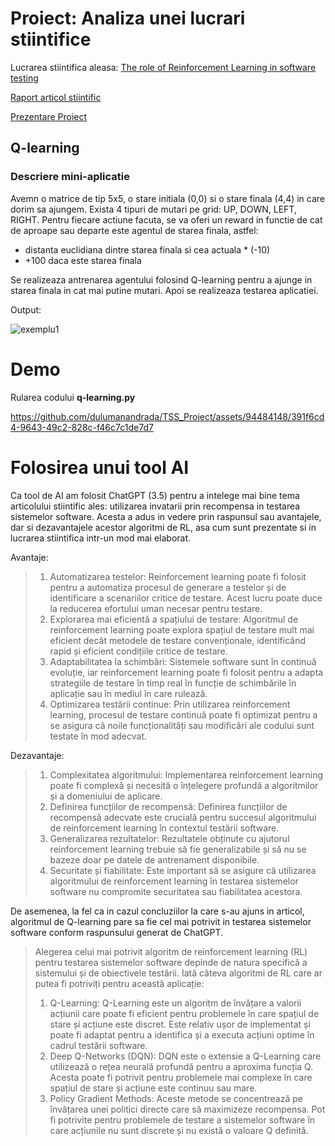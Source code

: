 # Proiect: Analiza unei lucrari stiintifice

Lucrarea stiintifica aleasa:
[The role of Reinforcement Learning in software testing](https://www.sciencedirect.com/science/article/pii/S0950584923001805?via%3Dihub)

[Raport articol stiintific](https://github.com/dulumanandrada/TSS_Project/blob/master/Raport%20articol%20%C8%99tiin%C8%9Bific.pdf)

[Prezentare Proiect](https://docs.google.com/presentation/d/1ghT_l2KLd_AmgbbGGf7UivDK-ZUejfM5759AXEKLqE4/edit#slide=id.g4dfce81f19_0_45)


## Q-learning
### Descriere mini-aplicatie
Avemn o matrice de tip 5x5, o stare initiala (0,0) si o stare finala (4,4) in care dorim sa ajungem.
Exista 4 tipuri de mutari pe grid: UP, DOWN, LEFT, RIGHT.
Pentru fiecare actiune facuta, se va oferi un reward in functie de cat de aproape sau departe este agentul de starea finala, astfel:
- distanta euclidiana dintre starea finala si cea actuala * (-10)
- +100 daca este starea finala

Se realizeaza antrenarea agentului folosind Q-learning pentru a ajunge in starea finala in cat mai putine mutari.
Apoi se realizeaza testarea aplicatiei.

Output:

![exemplu1](https://github.com/dulumanandrada/TSS_Project/assets/94484148/c06e05a5-e18c-4dbf-a21e-e8eba2a6a696)


# Demo
Rularea codului **q-learning.py**

https://github.com/dulumanandrada/TSS_Project/assets/94484148/391f6cd4-9643-49c2-828c-f46c7c1de7d7

# Folosirea unui tool AI
Ca tool de AI am folosit ChatGPT (3.5) pentru a intelege mai bine tema articolului stiintific ales: utilizarea invatarii prin recompensa in testarea sistemelor software. Acesta a adus in vedere prin raspunsul sau avantajele, dar si dezavantajele acestor algoritmi de RL, asa cum sunt prezentate si in lucrarea stiintifica intr-un mod mai elaborat.

Avantaje:
>1. Automatizarea testelor: Reinforcement learning poate fi folosit pentru a automatiza procesul de generare a testelor și de identificare a scenariilor critice de testare. Acest lucru poate duce la reducerea efortului uman necesar pentru testare.
>2. Explorarea mai eficientă a spațiului de testare: Algoritmul de reinforcement learning poate explora spațiul de testare mult mai eficient decât metodele de testare convenționale, identificând rapid și eficient condițiile critice de testare.
>3. Adaptabilitatea la schimbări: Sistemele software sunt în continuă evoluție, iar reinforcement learning poate fi folosit pentru a adapta strategiile de testare în timp real în funcție de schimbările în aplicație sau în mediul în care rulează.
>4. Optimizarea testării continue: Prin utilizarea reinforcement learning, procesul de testare continuă poate fi optimizat pentru a se asigura că noile funcționalități sau modificări ale codului sunt testate în mod adecvat.

Dezavantaje:
>1. Complexitatea algoritmului: Implementarea reinforcement learning poate fi complexă și necesită o înțelegere profundă a algoritmilor și a domeniului de aplicare.
>2. Definirea funcțiilor de recompensă: Definirea funcțiilor de recompensă adecvate este crucială pentru succesul algoritmului de reinforcement learning în contextul testării software.
>3. Generalizarea rezultatelor: Rezultatele obținute cu ajutorul reinforcement learning trebuie să fie generalizabile și să nu se bazeze doar pe datele de antrenament disponibile.
>4. Securitate și fiabilitate: Este important să se asigure că utilizarea algoritmului de reinforcement learning în testarea sistemelor software nu compromite securitatea sau fiabilitatea acestora.

De asemenea, la fel ca in cazul concluziilor la care s-au ajuns in articol, algoritmul de Q-learning pare sa fie cel mai potrivit in testarea sistemelor software conform raspunsului generat de ChatGPT.

>Alegerea celui mai potrivit algoritm de reinforcement learning (RL) pentru testarea sistemelor software depinde de natura specifică a sistemului și de obiectivele testării. Iată câteva algoritmi de RL care ar putea fi potriviți pentru această aplicație:
>1. Q-Learning: Q-Learning este un algoritm de învățare a valorii acțiunii care poate fi eficient pentru problemele în care spațiul de stare și acțiune este discret. Este relativ ușor de implementat și poate fi adaptat pentru a identifica și a executa acțiuni optime în cadrul testării software.
>2. Deep Q-Networks (DQN): DQN este o extensie a Q-Learning care utilizează o rețea neurală profundă pentru a aproxima funcția Q. Acesta poate fi potrivit pentru problemele mai complexe în care spațiul de stare și acțiune este continuu sau mare.
>3. Policy Gradient Methods: Aceste metode se concentrează pe învățarea unei politici directe care să maximizeze recompensa. Pot fi potrivite pentru problemele de testare a sistemelor software în care acțiunile nu sunt discrete și nu există o valoare Q definită.


